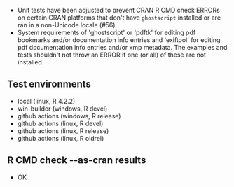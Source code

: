* Unit tests have been adjusted to prevent CRAN R CMD check ERRORs on certain CRAN platforms
  that don't have `ghostscript` installed or are ran in a non-Unicode locale (#56).
* System requirements of 'ghostscript' or 'pdftk' for editing pdf bookmarks and/or documentation info entries 
  and 'exiftool' for editing pdf documentation info entries and/or xmp metadata.
  The examples and tests shouldn't not throw an ERROR if one (or all)
  of these are not installed.

## Test environments

* local (linux, R 4.2.2)
* win-builder (windows, R devel)
* github actions (windows, R release)
* github actions (linux, R devel)
* github actions (linux, R release)
* github actions (linux, R oldrel)

## R CMD check --as-cran results

* OK
